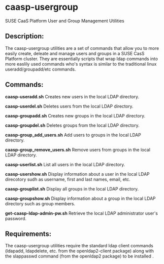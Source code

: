 # caasp-usergroup
SUSE CaaS Platform User and Group Management Utilities

## Description:
The caasp-usergroup utilities are a set of commands that allow you to more easily create, deleate and manage users and groups in a SUSE CasS Platform cluster. They are essentially scripts that wrap ldap commands into more easlily used commands who's syntax is similar to the traditional linux useradd/groupadd/etc commands.


## Commands:

**caasp-useradd.sh**
Creates new users in the local LDAP directory.

**caasp-userdel.sh**
Deletes users from the local LDAP directory.

**caasp-groupadd.sh**
Creates new groups in the local LDAP directory.

**caasp-groupdel.sh**
Deletes groups from the local LDAP directory.

**caasp-group_add_users.sh**
Add users to groups in the local LDAP directory.

**caasp-group_remove_users.sh**
Remove users from groups in the local LDAP directory.

**caasp-userlist.sh**
List all users in the local LDAP directory.

**caasp-usershow.sh**
Display information about a user in the local LDAP direcotory sudh as username, first and last names, email, etc.

**caasp-grouplist.sh**
Display all groups in the local LDAP directory.

**caasp-groupshow.sh**
Display information about a group in the local LDAP directory such as group members.

**get-caasp-ldap-admin-pw.sh**
Retrieve the local LDAP administrator user's password.


## Requirements:
The caasp-usergroup utilities require the standard ldap client commands (ldapadd, ldapdelete, etc. from the openldap2-client package) along with the slappasswd command (from the openldap2 package) to be installed .
